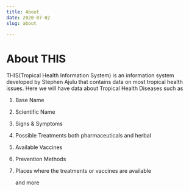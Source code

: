 ```yaml
---
title: About
date: 2020-07-02
slug: about

---
```

# About THIS

THIS(Tropical Health Information System) is an information system developed by Stephen Ajulu that contains data on most tropical health issues. Here we will have data about Tropical Health Diseases such as

1. Base Name
2. Scientific Name
3. Signs & Symptoms
4. Possible Treatments both pharmaceuticals and herbal
5. Available Vaccines
6. Prevention Methods
7. Places where the treatments or vaccines are available

   and more